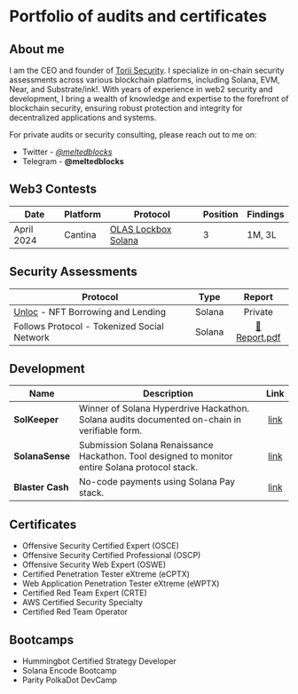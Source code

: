 # Portfolio of audits and certificates

## About me

I am the CEO and founder of [Torii Security](https://torii.team). I specialize in on-chain security assessments across various blockchain platforms, including Solana, EVM, Near, and Substrate/ink!. With years of experience in web2 security and development, I bring a wealth of knowledge and expertise to the forefront of blockchain security, ensuring robust protection and integrity for decentralized applications and systems.

For private audits or security consulting, please reach out to me on:
- Twitter - [*@meltedblocks*](https://twitter.com/meltedblocks) 
- Telegram - **@meltedblocks**

## Web3 Contests

| Date       | Platform      | Protocol     | Position      | Findings       | 
|------------|---------------|--------------|---------------|------------------|
| April 2024 | Cantina | [OLAS Lockbox Solana](https://cantina.xyz/u/meltedblocks)| 3 | 1M, 3L | 


## Security Assessments

| Protocol | Type | Report |
| - | - | :-: |
| [Unloc](https://www.unloc.xyz) - NFT Borrowing and Lending  | Solana | Private |
| Follows Protocol - Tokenized Social Network  | Solana| [📄 Report.pdf](https://github.com/Torii-Security/audits/blob/main/solana/torii_follows_report_final.pdf) |

## Development

| Name | Description | Link |
| - | - | :-: |
| **SolKeeper** | Winner of Solana Hyperdrive Hackathon. Solana audits documented on-chain in verifiable form. | [link](https://github.com/Torii-Security/solkeeper)|
| **SolanaSense** | Submission Solana Renaissance Hackathon. Tool designed to monitor entire Solana protocol stack. | [link](https://github.com/Torii-Security/solanasense) |
| **Blaster Cash** | No-code payments using Solana Pay stack. | [link](https://github.com/meltedblocks/blaster-cash-public)

## Certificates

- Offensive Security Certified Expert (OSCE)
- Offensive Security Certified Professional (OSCP)
- Offensive Security Web Expert (OSWE)
- Certified Penetration Tester eXtreme (eCPTX)
- Web Application Penetration Tester eXtreme (eWPTX)
- Certified Red Team Expert (CRTE)
- AWS Certified Security Specialty
- Certified Red Team Operator

## Bootcamps

- Hummingbot Certified Strategy Developer
- Solana Encode Bootcamp
- Parity PolkaDot DevCamp

